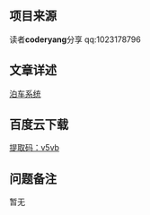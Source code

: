 ## 项目来源
读者**coderyang**分享
qq:1023178796
## 文章详述
[泊车系统](../detail/JSP+Servlet+Mysql实现的泊车系统.md)
## 百度云下载
[提取码：v5vb](https://pan.baidu.com/s/1Bwd2xrtiEDFJLX2TU-IWIw)
## 问题备注
暂无
